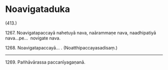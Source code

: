 

# Noavigataduka






(413.)

1267\. Noavigatapaccayā nahetuyā nava, naārammaṇe nava, naadhipatiyā nava…pe…  novigate nava.

1268\. Noavigatapaccayā… . (Noatthipaccayasadisaṃ.)

---

1269\. Pañhāvārassa paccanīyagaṇanā.





